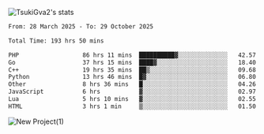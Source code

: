 
![TsukiGva2's stats](https://github-readme-stats.vercel.app/api?username=TsukiGva2&show_icons=true&theme=nord)

<!--START_SECTION:waka-->

```txt
From: 28 March 2025 - To: 29 October 2025

Total Time: 193 hrs 50 mins

PHP                  86 hrs 11 mins  ██████████▓░░░░░░░░░░░░░░   42.57 %
Go                   37 hrs 15 mins  ████▓░░░░░░░░░░░░░░░░░░░░   18.40 %
C++                  19 hrs 35 mins  ██▒░░░░░░░░░░░░░░░░░░░░░░   09.68 %
Python               13 hrs 46 mins  █▓░░░░░░░░░░░░░░░░░░░░░░░   06.80 %
Other                8 hrs 36 mins   █░░░░░░░░░░░░░░░░░░░░░░░░   04.26 %
JavaScript           6 hrs           ▓░░░░░░░░░░░░░░░░░░░░░░░░   02.97 %
Lua                  5 hrs 10 mins   ▓░░░░░░░░░░░░░░░░░░░░░░░░   02.55 %
HTML                 3 hrs 1 min     ▒░░░░░░░░░░░░░░░░░░░░░░░░   01.50 %
```

<!--END_SECTION:waka-->

![New Project(1)](https://github.com/user-attachments/assets/ca397c4b-527a-4830-9802-b71a2622b058)

<!--
![91IYheGYbCL](https://github.com/user-attachments/assets/81d7ee5b-489d-41a0-a545-5872971bd286)
-->
